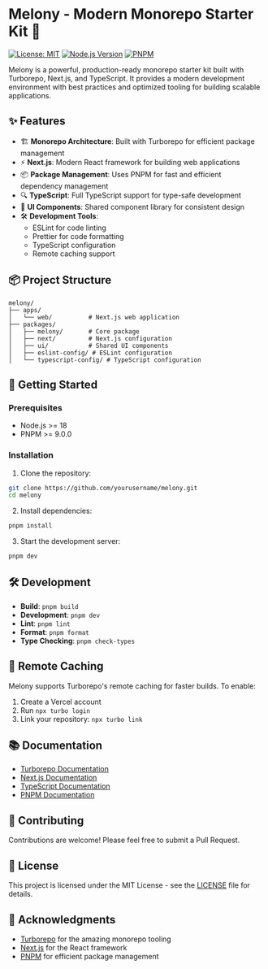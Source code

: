 # Melony - Modern Monorepo Starter Kit 🚀

[![License: MIT](https://img.shields.io/badge/License-MIT-yellow.svg)](https://opensource.org/licenses/MIT)
[![Node.js Version](https://img.shields.io/badge/node-%3E%3D18-brightgreen)](https://nodejs.org/)
[![PNPM](https://img.shields.io/badge/pnpm-9.0.0-blue)](https://pnpm.io/)

Melony is a powerful, production-ready monorepo starter kit built with Turborepo, Next.js, and TypeScript. It provides a modern development environment with best practices and optimized tooling for building scalable applications.

## ✨ Features

- 🏗️ **Monorepo Architecture**: Built with Turborepo for efficient package management
- ⚡ **Next.js**: Modern React framework for building web applications
- 📦 **Package Management**: Uses PNPM for fast and efficient dependency management
- 🔍 **TypeScript**: Full TypeScript support for type-safe development
- 🎨 **UI Components**: Shared component library for consistent design
- 🛠️ **Development Tools**:
  - ESLint for code linting
  - Prettier for code formatting
  - TypeScript configuration
  - Remote caching support

## 📦 Project Structure

```
melony/
├── apps/
│   └── web/          # Next.js web application
├── packages/
│   ├── melony/       # Core package
│   ├── next/         # Next.js configuration
│   ├── ui/           # Shared UI components
│   ├── eslint-config/ # ESLint configuration
│   └── typescript-config/ # TypeScript configuration
```

## 🚀 Getting Started

### Prerequisites

- Node.js >= 18
- PNPM >= 9.0.0

### Installation

1. Clone the repository:
```bash
git clone https://github.com/yourusername/melony.git
cd melony
```

2. Install dependencies:
```bash
pnpm install
```

3. Start the development server:
```bash
pnpm dev
```

## 🛠️ Development

- **Build**: `pnpm build`
- **Development**: `pnpm dev`
- **Lint**: `pnpm lint`
- **Format**: `pnpm format`
- **Type Checking**: `pnpm check-types`

## 🔄 Remote Caching

Melony supports Turborepo's remote caching for faster builds. To enable:

1. Create a Vercel account
2. Run `npx turbo login`
3. Link your repository: `npx turbo link`

## 📚 Documentation

- [Turborepo Documentation](https://turbo.build/docs)
- [Next.js Documentation](https://nextjs.org/docs)
- [TypeScript Documentation](https://www.typescriptlang.org/docs/)
- [PNPM Documentation](https://pnpm.io/)

## 🤝 Contributing

Contributions are welcome! Please feel free to submit a Pull Request.

## 📝 License

This project is licensed under the MIT License - see the [LICENSE](LICENSE) file for details.

## 🙏 Acknowledgments

- [Turborepo](https://turbo.build/) for the amazing monorepo tooling
- [Next.js](https://nextjs.org/) for the React framework
- [PNPM](https://pnpm.io/) for efficient package management
